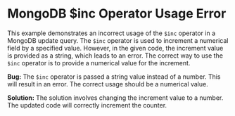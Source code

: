 # MongoDB $inc Operator Usage Error
This example demonstrates an incorrect usage of the `$inc` operator in a MongoDB update query. The `$inc` operator is used to increment a numerical field by a specified value. However, in the given code, the increment value is provided as a string, which leads to an error. The correct way to use the `$inc` operator is to provide a numerical value for the increment.

**Bug:** The `$inc` operator is passed a string value instead of a number. This will result in an error.  The correct usage should be a numerical value.

**Solution:** The solution involves changing the increment value to a number.  The updated code will correctly increment the counter.